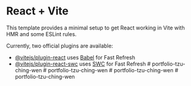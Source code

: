 # React + Vite

This template provides a minimal setup to get React working in Vite with HMR and some ESLint rules.

Currently, two official plugins are available:

- [@vitejs/plugin-react](https://github.com/vitejs/vite-plugin-react/blob/main/packages/plugin-react/README.md) uses [Babel](https://babeljs.io/) for Fast Refresh
- [@vitejs/plugin-react-swc](https://github.com/vitejs/vite-plugin-react-swc) uses [SWC](https://swc.rs/) for Fast Refresh
#   p o r t f o l i o - t z u - c h i n g - w e n  
 #   p o r t f o l i o - t z u - c h i n g - w e n  
 #   p o r t f o l i o - t z u - c h i n g - w e n  
 #   p o r t f o l i o - t z u - c h i n g - w e n  
 